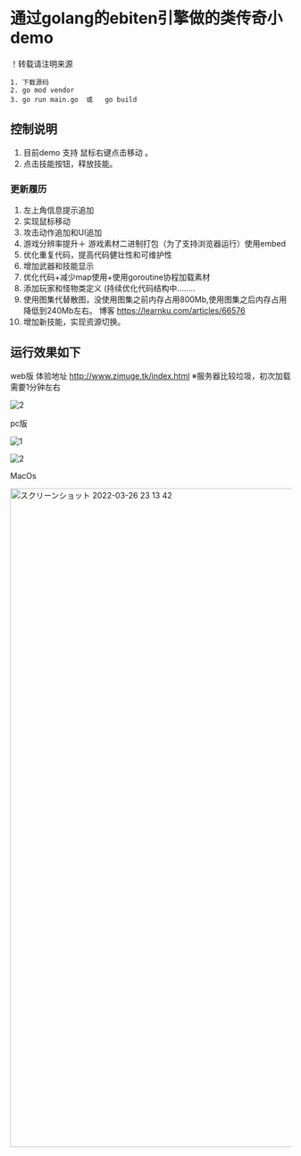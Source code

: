 # 通过golang的ebiten引擎做的类传奇小demo

！转载请注明来源

```
1. 下载源码
2. go mod vendor 
3. go run main.go  或   go build
```
## 控制说明
  1. 目前demo 支持 鼠标右键点击移动 。
  2. 点击技能按钮，释放技能。
  
### 更新履历
  1. 左上角信息提示追加
  2. 实现鼠标移动
  3. 攻击动作追加和UI追加
  4. 游戏分辨率提升＋ 游戏素材二进制打包（为了支持浏览器运行）使用embed
  5. 优化重复代码，提高代码健壮性和可维护性
  6. 增加武器和技能显示
  7. 优化代码+减少map使用+使用goroutine协程加载素材
  8. 添加玩家和怪物类定义 (持续优化代码结构中........
  9. 使用图集代替散图，没使用图集之前内存占用800Mb,使用图集之后内存占用降低到240Mb左右。 博客 https://learnku.com/articles/66576
  10. 增加新技能，实现资源切换。
  
## 运行效果如下
   
  web版   体验地址 http://www.zimuge.tk/index.html ※服务器比较垃圾，初次加载需要1分钟左右
   
  ![2](https://user-images.githubusercontent.com/22612129/160224243-73f635a5-976d-4098-9e1b-a3940831ae79.png)

  pc版  
  
  ![1](https://user-images.githubusercontent.com/22612129/160400920-84b76ef9-6a27-4208-be30-f3f3408213de.png)

  ![2](https://user-images.githubusercontent.com/22612129/160400927-f3071b80-cbb1-4cd4-9eb1-d88aba1dc5ee.png)

  
  MacOs
  
  <img width="1180" alt="スクリーンショット 2022-03-26 23 13 42" src="https://user-images.githubusercontent.com/22612129/160243441-cd8d3de7-e7fc-46ef-b607-00ee1a62414d.png">


   



